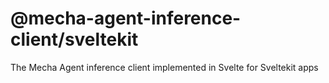 # @mecha-agent-inference-client/sveltekit

The Mecha Agent inference client implemented in Svelte for Sveltekit apps
